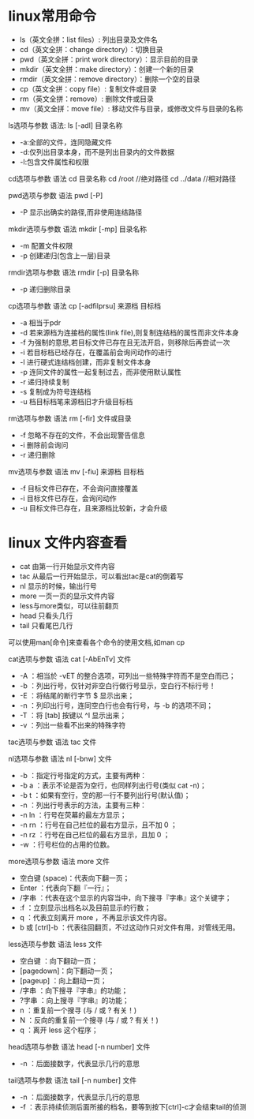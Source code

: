 # linux常用命令

* ls（英文全拼：list files）: 列出目录及文件名
* cd（英文全拼：change directory）：切换目录
* pwd（英文全拼：print work directory）：显示目前的目录
* mkdir（英文全拼：make directory）：创建一个新的目录
* rmdir（英文全拼：remove directory）：删除一个空的目录
* cp（英文全拼：copy file）: 复制文件或目录
* rm（英文全拼：remove）: 删除文件或目录
* mv（英文全拼：move file）: 移动文件与目录，或修改文件与目录的名称

ls选项与参数
语法: ls [-adl] 目录名称
* -a:全部的文件，连同隐藏文件
* -d:仅列出目录本身，而不是列出目录内的文件数据
* -l:包含文件属性和权限

cd选项与参数
语法 cd 目录名称
cd /root //绝对路径
cd ../data //相对路径

pwd选项与参数
语法 pwd [-P]
* -P 显示出确实的路径,而非使用连结路径

mkdir选项与参数
语法 mkdir [-mp] 目录名称
* -m 配置文件权限
* -p 创建递归(包含上一层)目录

rmdir选项与参数
语法 rmdir [-p] 目录名称
* -p 递归删除目录

cp选项与参数
语法 cp [-adfilprsu] 来源档 目标档
* -a 相当于pdr
* -d 若来源档为连接档的属性(link file),则复制连结档的属性而非文件本身
* -f 为强制的意思,若目标文件已存在且无法开启，则移除后再尝试一次
* -i 若目标档已经存在，在覆盖前会询问动作的进行
* -l 进行硬式连结档创建，而非复制文件本身
* -p 连同文件的属性一起复制过去，而非使用默认属性
* -r 递归持续复制
* -s 复制成为符号连结档
* -u 档目标档笔来源档旧才升级目标档

rm选项与参数
语法 rm [-fir] 文件或目录
* -f 忽略不存在的文件，不会出现警告信息
* -i 删除前会询问
* -r 递归删除

mv选项与参数
语法 mv [-fiu] 来源档 目标档
* -f 目标文件已存在，不会询问直接覆盖
* -i 目标文件已存在，会询问动作
* -u 目标文件已存在，且来源档比较新，才会升级


# linux 文件内容查看
* cat 由第一行开始显示文件内容
* tac 从最后一行开始显示，可以看出tac是cat的倒着写
* nl 显示的时候，输出行号
* more 一页一页的显示文件内容
* less与more类似，可以往前翻页
* head 只看头几行
* tail 只看尾巴几行

可以使用man[命令]来查看各个命令的使用文档,如man cp

cat选项与参数
语法 cat [-AbEnTv] 文件
* -A ：相当於 -vET 的整合选项，可列出一些特殊字符而不是空白而已；
* -b ：列出行号，仅针对非空白行做行号显示，空白行不标行号！
* -E ：将结尾的断行字节 $ 显示出来；
* -n ：列印出行号，连同空白行也会有行号，与 -b 的选项不同；
* -T ：将 [tab] 按键以 ^I 显示出来；
* -v ：列出一些看不出来的特殊字符

tac选项与参数
语法 tac 文件

nl选项与参数
语法 nl [-bnw] 文件
* -b ：指定行号指定的方式，主要有两种：
* -b a ：表示不论是否为空行，也同样列出行号(类似 cat -n)；
* -b t ：如果有空行，空的那一行不要列出行号(默认值)；
* -n ：列出行号表示的方法，主要有三种：
* -n ln ：行号在荧幕的最左方显示；
* -n rn ：行号在自己栏位的最右方显示，且不加 0 ；
* -n rz ：行号在自己栏位的最右方显示，且加 0 ；
* -w ：行号栏位的占用的位数。

more选项与参数
语法 more 文件
* 空白键 (space)：代表向下翻一页；
* Enter         ：代表向下翻『一行』；
* /字串         ：代表在这个显示的内容当中，向下搜寻『字串』这个关键字；
* :f            ：立刻显示出档名以及目前显示的行数；
* q             ：代表立刻离开 more ，不再显示该文件内容。
* b 或 [ctrl]-b ：代表往回翻页，不过这动作只对文件有用，对管线无用。

less选项与参数
语法 less 文件
* 空白键    ：向下翻动一页；
* [pagedown]：向下翻动一页；
* [pageup]  ：向上翻动一页；
* /字串     ：向下搜寻『字串』的功能；
* ?字串     ：向上搜寻『字串』的功能；
* n         ：重复前一个搜寻 (与 / 或 ? 有关！)
* N         ：反向的重复前一个搜寻 (与 / 或 ? 有关！)
* q         ：离开 less 这个程序；

head选项与参数
语法 head [-n number] 文件 
* -n ：后面接数字，代表显示几行的意思

tail选项与参数
语法 tail [-n number] 文件 
* -n ：后面接数字，代表显示几行的意思
* -f ：表示持续侦测后面所接的档名，要等到按下[ctrl]-c才会结束tail的侦测